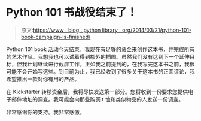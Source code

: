 # Python 101 书战役结束了！

> 原文:[https://www . blog . python library . org/2014/03/21/python-101-book-campaign-is-finished/](https://www.blog.pythonlibrary.org/2014/03/21/python-101-book-campaign-is-finished/)

Python 101 book [活动](https://www.kickstarter.com/projects/34257246/python-101-programming-from-start-to-finish)今天结束。我现在有足够的资金来创作这本书，并完成所有的艺术作品。我想我也可以试着得到额外的插图。虽然我们没有达到下一个延伸目标，但我计划继续进行截屏工作。正如我之前提到的，在我写完这本书之前，我很可能不会开始写这些。到目前为止，我已经收到了很多关于这本书的正面评论，我希望推出一款对你有用的产品。

在 Kickstarter 转移资金后，我将尽快发送第一部分。您将收到一份要求您提供电子邮件地址的调查。我可能会向那些购买 t 恤和类似物品的人发送一份调查。

非常感谢你的支持。我非常感激。